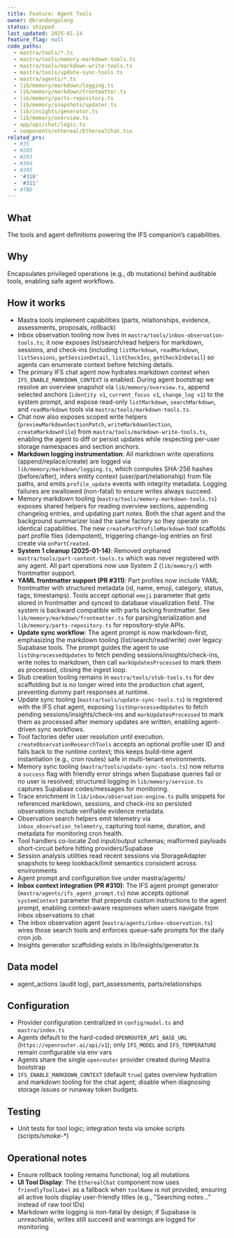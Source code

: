 ```yaml
---
title: Feature: Agent Tools
owner: @brandongalang
status: shipped
last_updated: 2025-01-14
feature_flag: null
code_paths:
  - mastra/tools/*.ts
  - mastra/tools/memory-markdown-tools.ts
  - mastra/tools/markdown-write-tools.ts
  - mastra/tools/update-sync-tools.ts
  - mastra/agents/*.ts
  - lib/memory/markdown/logging.ts
  - lib/memory/markdown/frontmatter.ts
  - lib/memory/parts-repository.ts
  - lib/memory/snapshots/updater.ts
  - lib/insights/generator.ts
  - lib/memory/overview.ts
  - app/api/chat/logic.ts
  - components/ethereal/EtherealChat.tsx
related_prs:
  - #35
  - #285
  - #293
  - #304
  - #305
  - '#310'
  - '#311'
  - #TBD
---
```


## What
The tools and agent definitions powering the IFS companion’s capabilities.

## Why
Encapsulates privileged operations (e.g., db mutations) behind auditable tools, enabling safe agent workflows.

## How it works
- Mastra tools implement capabilities (parts, relationships, evidence, assessments, proposals, rollback)
- Inbox observation tooling now lives in `mastra/tools/inbox-observation-tools.ts`; it now exposes list/search/read helpers for markdown, sessions, and check-ins (including `listMarkdown`, `readMarkdown`, `listSessions`, `getSessionDetail`, `listCheckIns`, `getCheckInDetail`) so agents can enumerate context before fetching details.
- The primary IFS chat agent now hydrates markdown context when `IFS_ENABLE_MARKDOWN_CONTEXT` is enabled. During agent bootstrap we resolve an overview snapshot via `lib/memory/overview.ts`, append selected anchors (`identity v1`, `current_focus v1`, `change_log v1`) to the system prompt, and expose read-only `listMarkdown`, `searchMarkdown`, and `readMarkdown` tools via `mastra/tools/markdown-tools.ts`.
- Chat now also exposes scoped write helpers (`previewMarkdownSectionPatch`, `writeMarkdownSection`, `createMarkdownFile`) from `mastra/tools/markdown-write-tools.ts`, enabling the agent to diff or persist updates while respecting per-user storage namespaces and section anchors.
- **Markdown logging instrumentation**: All markdown write operations (append/replace/create) are logged via `lib/memory/markdown/logging.ts`, which computes SHA-256 hashes (before/after), infers entity context (user/part/relationship) from file paths, and emits `profile_update` events with integrity metadata. Logging failures are swallowed (non-fatal) to ensure writes always succeed.
- Memory markdown tooling (`mastra/tools/memory-markdown-tools.ts`) exposes shared helpers for reading overview sections, appending changelog entries, and updating part notes. Both the chat agent and the background summarizer load the same factory so they operate on identical capabilities. The new `createPartProfileMarkdown` tool scaffolds part profile files (idempotent), triggering change-log entries on first create via `onPartCreated`.
- **System 1 cleanup (2025-01-14)**: Removed orphaned `mastra/tools/part-content-tools.ts` which was never registered with any agent. All part operations now use System 2 (`lib/memory/`) with frontmatter support.
- **YAML frontmatter support (PR #311)**: Part profiles now include YAML frontmatter with structured metadata (id, name, emoji, category, status, tags, timestamps). Tools accept optional `emoji` parameter that gets stored in frontmatter and synced to database visualization field. The system is backward compatible with parts lacking frontmatter. See `lib/memory/markdown/frontmatter.ts` for parsing/serialization and `lib/memory/parts-repository.ts` for repository-style APIs.
- **Update sync workflow**: The agent prompt is now markdown-first, emphasizing the markdown tooling (list/search/read/write) over legacy Supabase tools. The prompt guides the agent to use `listUnprocessedUpdates` to fetch pending sessions/insights/check-ins, write notes to markdown, then call `markUpdatesProcessed` to mark them as processed, closing the ingest loop.
- Stub creation tooling remains in `mastra/tools/stub-tools.ts` for dev scaffolding but is no longer wired into the production chat agent, preventing dummy part responses at runtime.
- Update sync tooling (`mastra/tools/update-sync-tools.ts`) is registered with the IFS chat agent, exposing `listUnprocessedUpdates` to fetch pending sessions/insights/check-ins and `markUpdatesProcessed` to mark them as processed after memory updates are written, enabling agent-driven sync workflows.
- Tool factories defer user resolution until execution. `createObservationResearchTools` accepts an optional profile user ID and falls back to the runtime context; this keeps build-time agent instantiation (e.g., cron routes) safe in multi-tenant environments.
- Memory sync tooling (`mastra/tools/update-sync-tools.ts`) now returns a `success` flag with friendly error strings when Supabase queries fail or no user is resolved; structured logging in `lib/memory/service.ts` captures Supabase codes/messages for monitoring.
- Trace enrichment in `lib/inbox/observation-engine.ts` pulls snippets for referenced markdown, sessions, and check-ins so persisted observations include verifiable evidence metadata.
- Observation search helpers emit telemetry via `inbox_observation_telemetry`, capturing tool name, duration, and metadata for monitoring cron health.
- Tool handlers co-locate Zod input/output schemas; malformed payloads short-circuit before hitting providers/Supabase
- Session analysis utilities read recent sessions via StorageAdapter snapshots to keep lookback/limit semantics consistent across environments
- Agent prompt and configuration live under mastra/agents/
- **Inbox context integration (PR #310)**: The IFS agent prompt generator (`mastra/agents/ifs_agent_prompt.ts`) now accepts optional `systemContext` parameter that prepends custom instructions to the agent prompt, enabling context-aware responses when users navigate from inbox observations to chat
- The inbox observation agent (`mastra/agents/inbox-observation.ts`) wires those search tools and enforces queue-safe prompts for the daily cron job.
- Insights generator scaffolding exists in lib/insights/generator.ts

## Data model
- agent_actions (audit log), part_assessments, parts/relationships

## Configuration
- Provider configuration centralized in `config/model.ts` and `mastra/index.ts`
- Agents default to the hard-coded `OPENROUTER_API_BASE_URL` (`https://openrouter.ai/api/v1`); only `IFS_MODEL` and `IFS_TEMPERATURE` remain configurable via env vars
- Agents share the single `openrouter` provider created during Mastra bootstrap
- `IFS_ENABLE_MARKDOWN_CONTEXT` (default `true`) gates overview hydration and markdown tooling for the chat agent; disable when diagnosing storage issues or runaway token budgets.

## Testing
- Unit tests for tool logic; integration tests via smoke scripts (scripts/smoke-*)

## Operational notes
- Ensure rollback tooling remains functional; log all mutations
- **UI Tool Display**: The `EtherealChat` component now uses `friendlyToolLabel` as a fallback when `toolName` is not provided, ensuring all active tools display user-friendly titles (e.g., "Searching notes…" instead of raw tool IDs)
- Markdown write logging is non-fatal by design; if Supabase is unreachable, writes still succeed and warnings are logged for monitoring

